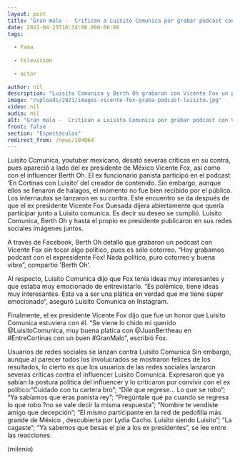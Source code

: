 ```yaml
---
layout: post
title: "Gran malo -  Critican a Luisito Comunica por grabar podcast con Vicente Fox"
date: 2021-04-23T16:34:00.000-06:00
tags:
  
  - Fama
  
  - television
  
  - actor
  
author: nil
description: "Luisito Comunica y Berth Oh grabaron con Vicente Fox un podcast; los involucrados aseguraron que la pasaron muy bien, pero los usuarios de redes sociales lanzaron severas opiniones en su contra: ¿Luisito Comunica se vendió? "
image: "/uploads/2021/images-vicente-fox-graba-podcast-luisito.jpg"
video: nil
audio: nil
alt: "Gran malo -  Critican a Luisito Comunica por grabar podcast con Vicente Fox"
front: false
section: "Espectáculos"
redirect_from: /news/184064
---
```


Luisito Comunica, youtuber mexicano, desató severas críticas en su contra, pues apareció a lado del ex presidente de México Vicente Fox, así como con el influencer Berth Oh. El ex funcionario panista participó en el podcast ‘En Cortinas con Luisito’ del creador de contenido. Sin embargo, aunque ellos se llenaron de halagos, el momento no fue bien recibido por el público. Los internautas se lanzaron en su contra. Este encuentro se da después de que el ex presidente Vicente Fox Quesada dijera abiertamente que quería participar junto a Luisito comunica. Es decir su deseo se cumplió. Luisito Comunica, Berth Oh y hasta el propio ex presidente publicaron en sus redes sociales imágenes juntos.

A través de Facebook, Berth Oh detalló que grabaron un podcast con Vicente Fox sin tocar algo político, pues es sólo cotorreo. “Hoy grabamos podcast con el expresidente Fox! Nada político, puro cotorreo y buena vibra”, compartió 'Berth Oh'. 

Al respecto, Luisito Comunica dijo que Fox tenía ideas muy interesantes y que estaba muy emocionado de entrevistarlo. “Es polémico, tiene ideas muy interesantes. Esta va a ser una plática en verdad que me tiene súper emocionado”, aseguró Luisito Comunica en Instagram. 

Finalmente, el ex presidente Vicente Fox dijo que fue un honor que Luisito Comunica estuviera con él. “Se viene lo chido mi querido @LuisitoComunica, muy buena platica con @JuanBertheau en #EntreCortinas con un buen #GranMalo”, escribió Fox. 

Usuarios de redes sociales se lanzan contra Luisito Comunica  Sin embargo, aunque al parecer todos los involucrados se mostraron felices de los resultados, lo cierto es que los usuarios de las redes sociales lanzaron severas críticas contra el influencer Luisito Comunica. Expresaron que ya sabían la postura política del influencer y lo criticaron por convivir con el ex político:​“Cuidado con tu cartera bro”; “Dile que regrese... Lo que se robo”; “Ya sabíamos que eras panista rey”; “Pregúntale qué pa cuando se regresa lo que robo ?no se vale decir la misma respuesta”; “Nombre te vendiste amigo que decepción”; “El mismo participante en la red de pedofilia más grande de México , descubierta por Lydia Cacho.
Luisito siendo Luisito”; “La cagaste”; “Ya sabemos que besas el pie a los ex presidentes”, se lee entre las reacciones. 

(milenio)